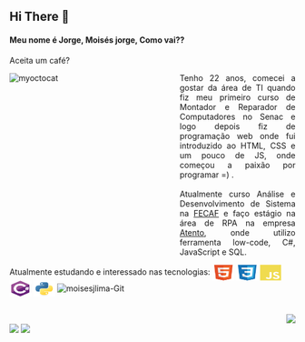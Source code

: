 <!--**moisesjlima/moisesjlima** is a ✨ _special_ ✨ repository because its `README.md` (this file) appears on your GitHub profile. -->
## Hi There 👋

<h4 align="left">Meu nome é Jorge, Moisés jorge, Como vai??</h4>
<p>Aceita um café?</p>
<img src="https://octocat-generator-assets.githubusercontent.com/my-octocat-1621733581579.png" width="300px" height="320px" align="left" alt="myoctocat">
<p align="justify"> 
Tenho 22 anos, comecei a gostar da área de TI quando fiz meu primeiro curso de Montador e Reparador de Computadores no Senac e logo depois fiz de programação web onde fui introduzido ao HTML, CSS e um pouco de JS, onde começou a paixão por programar =) .<br><br>
Atualmente curso Análise e Desenvolvimento de Sistema na <a href="https://www.fecaf.com.br/">FECAF</a> e faço estágio na área de RPA na empresa <a href="https://atento.com/pb/">Atento</a>, onde utilizo ferramenta low-code, C#, JavaScript e SQL. </p>
  
<p>Atualmente estudando e interessado nas tecnologias:   
<img align="center" alt="moisesjlima-HTML" height="28" width="38" src="https://raw.githubusercontent.com/devicons/devicon/master/icons/html5/html5-original.svg">
<img align="center" alt="moisesjlima-CSS" height="28" width="38" src="https://raw.githubusercontent.com/devicons/devicon/master/icons/css3/css3-original.svg">
<img align="center" alt="moisesjlima-Js" height="28" width="38" src="https://raw.githubusercontent.com/devicons/devicon/master/icons/javascript/javascript-plain.svg">
<img align="center" alt="moisesjlima-Csharp" height="28" width="38" src="https://raw.githubusercontent.com/devicons/devicon/master/icons/csharp/csharp-original.svg">
<img align="center" alt="moisesjlima-Python" height="28" width="38" src="https://raw.githubusercontent.com/devicons/devicon/master/icons/python/python-original.svg">
<img align="center" alt="moisesjlima-Git" height="28" width="38" src="https://cdn.jsdelivr.net/gh/devicons/devicon/icons/git/git-original.svg" />
</p><br>

<div align="center">
<a href="https://github.com/moisesjlima"><img align="right" height="180em" src="https://github-readme-stats.vercel.app/api?username=moisesjlima&show_icons=true&theme=dracula&include_all_commits=true&count_private=true" /></a> </div>
<br>

<div>
<a href="https://www.instagram.com/moises_jorgecl/" target="_blank"><img src="https://img.shields.io/badge/-Instagram-%23E4405F?style=for-the-badge&logo=instagram&logoColor=white" target="_blank"></a>
<a href="https://www.linkedin.com/in/mois%C3%A9s-jorge-costa-lima-01581a17b/" target="_blank"><img src="https://img.shields.io/badge/-LinkedIn-%230077B5?style=for-the-badge&logo=linkedin&logoColor=white" target="_blank"></a> 
</div>
